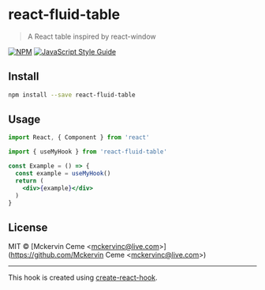 # react-fluid-table

> A React table inspired by react-window

[![NPM](https://img.shields.io/npm/v/react-fluid-table.svg)](https://www.npmjs.com/package/react-fluid-table) [![JavaScript Style Guide](https://img.shields.io/badge/code_style-standard-brightgreen.svg)](https://standardjs.com)

## Install

```bash
npm install --save react-fluid-table
```

## Usage

```jsx
import React, { Component } from 'react'

import { useMyHook } from 'react-fluid-table'

const Example = () => {
  const example = useMyHook()
  return (
    <div>{example}</div>
  )
}
```

## License

MIT © [Mckervin Ceme &lt;mckervinc@live.com&gt;](https://github.com/Mckervin Ceme &lt;mckervinc@live.com&gt;)

---

This hook is created using [create-react-hook](https://github.com/hermanya/create-react-hook).
